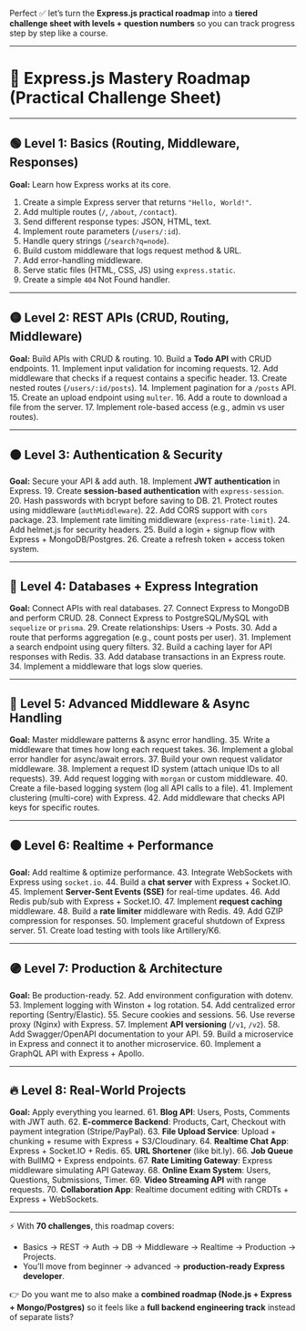 Perfect ✅ let’s turn the **Express.js practical roadmap** into a **tiered challenge sheet with levels + question numbers** so you can track progress step by step like a course.

---

# 📌 Express.js Mastery Roadmap (Practical Challenge Sheet)

---

## 🟢 Level 1: Basics (Routing, Middleware, Responses)

**Goal:** Learn how Express works at its core.

1. Create a simple Express server that returns `"Hello, World!"`.
2. Add multiple routes (`/`, `/about`, `/contact`).
3. Send different response types: JSON, HTML, text.
4. Implement route parameters (`/users/:id`).
5. Handle query strings (`/search?q=node`).
6. Build custom middleware that logs request method & URL.
7. Add error-handling middleware.
8. Serve static files (HTML, CSS, JS) using `express.static`.
9. Create a simple `404` Not Found handler.

---

## 🟡 Level 2: REST APIs (CRUD, Routing, Middleware)

**Goal:** Build APIs with CRUD & routing.
10\. Build a **Todo API** with CRUD endpoints.
11\. Implement input validation for incoming requests.
12\. Add middleware that checks if a request contains a specific header.
13\. Create nested routes (`/users/:id/posts`).
14\. Implement pagination for a `/posts` API.
15\. Create an upload endpoint using `multer`.
16\. Add a route to download a file from the server.
17\. Implement role-based access (e.g., admin vs user routes).

---

## 🟠 Level 3: Authentication & Security

**Goal:** Secure your API & add auth.
18\. Implement **JWT authentication** in Express.
19\. Create **session-based authentication** with `express-session`.
20\. Hash passwords with bcrypt before saving to DB.
21\. Protect routes using middleware (`authMiddleware`).
22\. Add CORS support with `cors` package.
23\. Implement rate limiting middleware (`express-rate-limit`).
24\. Add helmet.js for security headers.
25\. Build a login + signup flow with Express + MongoDB/Postgres.
26\. Create a refresh token + access token system.

---

## 🔵 Level 4: Databases + Express Integration

**Goal:** Connect APIs with real databases.
27\. Connect Express to MongoDB and perform CRUD.
28\. Connect Express to PostgreSQL/MySQL with `sequelize` or `prisma`.
29\. Create relationships: Users → Posts.
30\. Add a route that performs aggregation (e.g., count posts per user).
31\. Implement a search endpoint using query filters.
32\. Build a caching layer for API responses with Redis.
33\. Add database transactions in an Express route.
34\. Implement a middleware that logs slow queries.

---

## 🔴 Level 5: Advanced Middleware & Async Handling

**Goal:** Master middleware patterns & async error handling.
35\. Write a middleware that times how long each request takes.
36\. Implement a global error handler for async/await errors.
37\. Build your own request validator middleware.
38\. Implement a request ID system (attach unique IDs to all requests).
39\. Add request logging with `morgan` or custom middleware.
40\. Create a file-based logging system (log all API calls to a file).
41\. Implement clustering (multi-core) with Express.
42\. Add middleware that checks API keys for specific routes.

---

## ⚫ Level 6: Realtime + Performance

**Goal:** Add realtime & optimize performance.
43\. Integrate WebSockets with Express using `socket.io`.
44\. Build a **chat server** with Express + Socket.IO.
45\. Implement **Server-Sent Events (SSE)** for real-time updates.
46\. Add Redis pub/sub with Express + Socket.IO.
47\. Implement **request caching** middleware.
48\. Build a **rate limiter** middleware with Redis.
49\. Add GZIP compression for responses.
50\. Implement graceful shutdown of Express server.
51\. Create load testing with tools like Artillery/K6.

---

## 🟣 Level 7: Production & Architecture

**Goal:** Be production-ready.
52\. Add environment configuration with dotenv.
53\. Implement logging with Winston + log rotation.
54\. Add centralized error reporting (Sentry/Elastic).
55\. Secure cookies and sessions.
56\. Use reverse proxy (Nginx) with Express.
57\. Implement **API versioning** (`/v1`, `/v2`).
58\. Add Swagger/OpenAPI documentation to your API.
59\. Build a microservice in Express and connect it to another microservice.
60\. Implement a GraphQL API with Express + Apollo.

---

## 🔥 Level 8: Real-World Projects

**Goal:** Apply everything you learned.
61\. **Blog API**: Users, Posts, Comments with JWT auth.
62\. **E-commerce Backend**: Products, Cart, Checkout with payment integration (Stripe/PayPal).
63\. **File Upload Service**: Upload + chunking + resume with Express + S3/Cloudinary.
64\. **Realtime Chat App**: Express + Socket.IO + Redis.
65\. **URL Shortener** (like bit.ly).
66\. **Job Queue** with BullMQ + Express endpoints.
67\. **Rate Limiting Gateway**: Express middleware simulating API Gateway.
68\. **Online Exam System**: Users, Questions, Submissions, Timer.
69\. **Video Streaming API** with range requests.
70\. **Collaboration App**: Realtime document editing with CRDTs + Express + WebSockets.

---

⚡ With **70 challenges**, this roadmap covers:

* Basics → REST → Auth → DB → Middleware → Realtime → Production → Projects.
* You’ll move from beginner → advanced → **production-ready Express developer**.

👉 Do you want me to also make a **combined roadmap (Node.js + Express + Mongo/Postgres)** so it feels like a **full backend engineering track** instead of separate lists?
